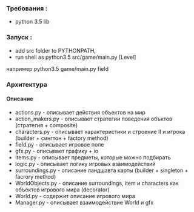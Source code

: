 ### Требования : 
  
  - python 3.5 lib
  
 ### Запуск : 
  - add src folder to PYTHONPATH, 
  - run shell as python3.5 src/game/main.py [Level]

  например python3.5 game/main.py field

  
 ### Архитектура
 
 #### Описание
 
  - actions.py - описывает действия объектов на мир
  - action_makers.py - описывает стратегии поведения объктов (стратегия + composite)
  - characters.py - описывает характеристики и строение II и игрока (builder + сингтон + factory method)
  - field.py - описывает игровое поле
  - gfx.py - описывает графику + io
  - items.py - описывает предметы, которые можно подбирать
  - logic.py - описывает логику игровых взаимодействий
  - surroundings.py - описание ландшавта карты (builder + singleton + facrory method)
  - WorldObjects.py - описание surroundings, item и characters как объектов игрового мира (decorator)
  - World.py - содержит описание игрового мира 
  - Manager.py - описывает взаимодействие World и gfx